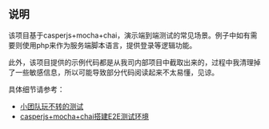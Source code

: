 ## 说明

该项目基于casperjs+mocha+chai，演示端到端测试的常见场景。例子中如有需要则使用php来作为服务端脚本语言，提供登录等逻辑功能。

此外，该项目提供的示例代码都是从我司内部项目中截取出来的，过程中我清理掉了一些敏感信息，所以可能导致部分代码阅读起来不太易懂，见谅。

具体细节请参考：

- [小团队玩不转的测试](http://blog.kazaff.me/2016/08/18/%E5%B0%8F%E5%9B%A2%E9%98%9F%E7%8E%A9%E4%B8%8D%E8%BD%AC%E7%9A%84%E6%B5%8B%E8%AF%95/)
- [casperjs+mocha+chai搭建E2E测试环境]()
